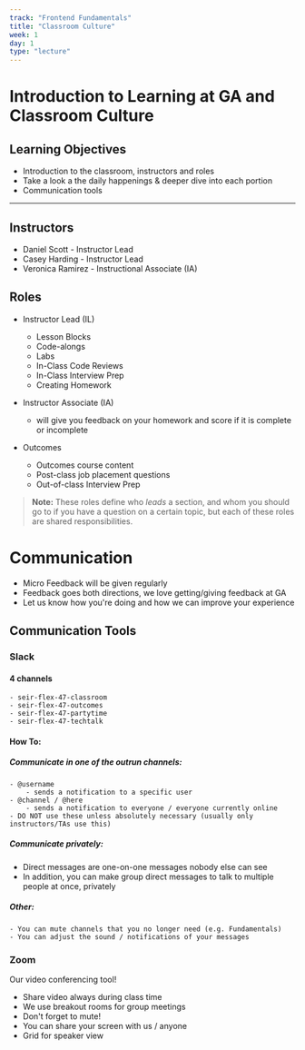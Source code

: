 ```yaml
---
track: "Frontend Fundamentals"
title: "Classroom Culture"
week: 1
day: 1
type: "lecture"
---
```



# Introduction to Learning at GA and Classroom Culture

## Learning Objectives

- Introduction to the classroom, instructors and roles
- Take a look a the daily happenings & deeper dive into each portion
- Communication tools

<hr>

## Instructors

- Daniel Scott - Instructor Lead
- Casey Harding - Instructor Lead
- Veronica Ramirez - Instructional Associate (IA)



## Roles

- Instructor Lead (IL)
  - Lesson Blocks
  - Code-alongs
  - Labs
  - In-Class Code Reviews
  - In-Class Interview Prep
  - Creating Homework

- Instructor Associate (IA)
  - will give you feedback on your homework and score if it is complete or incomplete

- Outcomes
  - Outcomes course content
  - Post-class job placement questions
  - Out-of-class Interview Prep

>**Note:** These roles define who *leads* a section, and whom you should go to if you have a question on a certain topic, but each of these roles are shared responsibilities.

# Communication
- Micro Feedback will be given regularly
- Feedback goes both directions, we love getting/giving feedback at GA
- Let us know how you're doing and how we can improve your experience

## Communication Tools

### Slack

#### 4 channels

	- seir-flex-47-classroom
	- seir-flex-47-outcomes
	- seir-flex-47-partytime
	- seir-flex-47-techtalk

#### How To:

##### Communicate in one of the outrun channels:

	- @username
		- sends a notification to a specific user
	- @channel / @here
		- sends a notification to everyone / everyone currently online
    - DO NOT use these unless absolutely necessary (usually only instructors/TAs use this)

##### Communicate privately:

- Direct messages are one-on-one messages nobody else can see
- In addition, you can make group direct messages to talk to multiple people at once, privately

##### Other:

	- You can mute channels that you no longer need (e.g. Fundamentals)
	- You can adjust the sound / notifications of your messages

### Zoom

Our video conferencing tool!

- Share video always during class time
- We use breakout rooms for group meetings
- Don't forget to mute!
- You can share your screen with us / anyone
- Grid for speaker view
